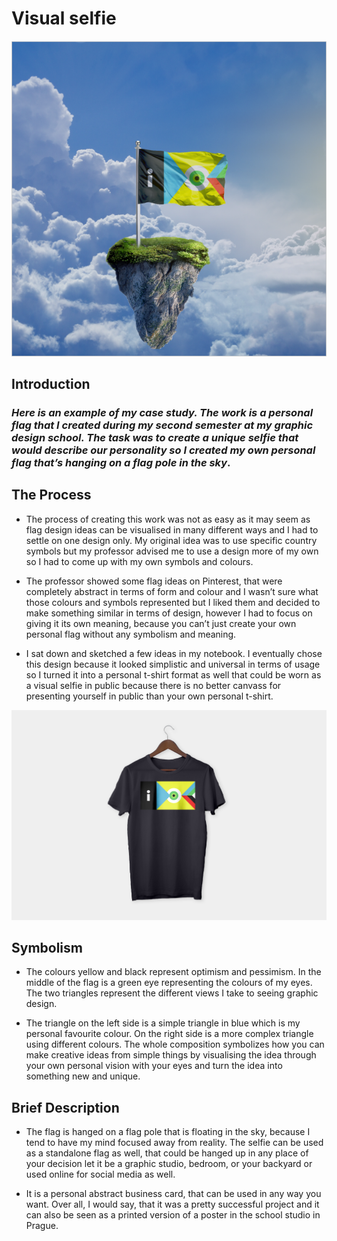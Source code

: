 # Visual selfie


![](02-img/visual-selfie.PNG)


## Introduction
### *Here is an example of my case study. The work is a personal flag that I created during my second semester at my graphic design school. The task was to create a unique selfie that would describe our personality so I created my own personal flag that’s hanging on a flag pole in the sky*.

## The Process

* The process of creating this work was not as easy as it may seem as flag design ideas can be visualised in many different ways and I had to settle on one design only. My original idea was to use specific country symbols but my professor advised me to use a design more of my own so I had to come up with my own symbols and colours. 

* The professor showed some flag ideas on Pinterest, that were completely abstract in terms of form and colour and I wasn’t sure what those colours and symbols represented but I liked them and decided to make something similar in terms of design, however I had to focus on giving it its own meaning, because you can’t just create your own personal flag without any symbolism and meaning. 

* I sat down and sketched a few ideas in my notebook. I eventually chose this design because it looked simplistic and universal in terms of usage so I turned it into a personal t-shirt format as well that could be worn as a visual selfie in public because there is no better canvass for presenting yourself in public than your own personal t-shirt.

![](02-img/T-SHIRT-SELFIE-DARK.png) 

## Symbolism

* The colours yellow and black represent optimism and pessimism. In the middle of the flag is a green eye representing the colours of my eyes. The two triangles represent the different views I take to seeing graphic design. 

* The triangle on the left side is a simple triangle in blue which is my personal favourite colour. On the right side is a more complex triangle using different colours. The whole composition symbolizes how you can make creative ideas from simple things by visualising the idea through your own personal vision with your eyes and turn the idea into something new and unique. 

## Brief Description

* The flag is hanged on a flag pole that is floating in the sky, because I tend to have my mind focused away from reality. The selfie can be used as a standalone flag as well, that could be hanged up in any place of your decision let it be a graphic studio, bedroom, or your backyard or used online for social media as well. 

* It is a personal abstract business card, that can be used in any way you want. Over all, I would say, that it was a pretty successful project and it can also be seen as a printed version of a poster in the school studio in Prague.
